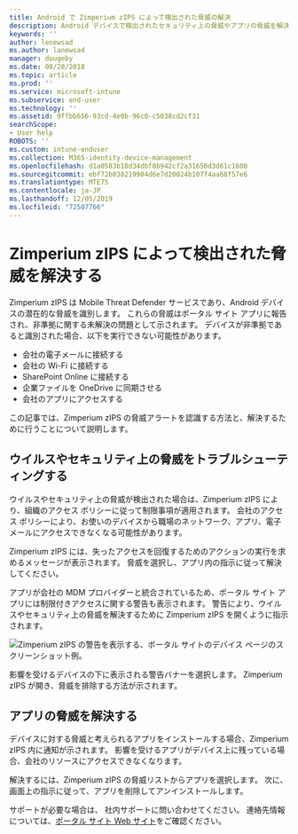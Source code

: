 ```yaml
---
title: Android で Zimperium zIPS によって検出された脅威の解決
description: Android デバイスで検出されたセキュリティ上の脅威やアプリの脅威を解決する方法について説明します。
keywords: ''
author: lenewsad
ms.author: lanewsad
manager: dougeby
ms.date: 08/28/2018
ms.topic: article
ms.prod: ''
ms.service: microsoft-intune
ms.subservice: end-user
ms.technology: ''
ms.assetid: 9ffbb656-93cd-4e0b-96c0-c5038cd2cf31
searchScope:
- User help
ROBOTS: ''
ms.custom: intune-enduser
ms.collection: M365-identity-device-management
ms.openlocfilehash: d1a0583b18d34dbf8b942cf2a31656d3d61c1600
ms.sourcegitcommit: ebf72b038219904d6e7d20024b107f4aa68f57e6
ms.translationtype: MTE75
ms.contentlocale: ja-JP
ms.lasthandoff: 12/05/2019
ms.locfileid: "72507766"
---
```

# <a name="resolve-a-threat-found-by-zimperium-zips"></a>Zimperium zIPS によって検出された脅威を解決する

Zimperium zIPS は Mobile Threat Defender サービスであり、Android デバイスの潜在的な脅威を識別します。 これらの脅威はポータル サイト アプリに報告され、非準拠に関する未解決の問題として示されます。 デバイスが非準拠であると識別された場合、以下を実行できない可能性があります。

* 会社の電子メールに接続する
* 会社の Wi-Fi に接続する
* SharePoint Online に接続する
* 企業ファイルを OneDrive に同期させる
* 会社のアプリにアクセスする

この記事では、Zimperium zIPS の脅威アラートを認識する方法と、解決するために行うことについて説明します。 

## <a name="troubleshoot-virus-or-security-threat"></a>ウイルスやセキュリティ上の脅威をトラブルシューティングする  
ウイルスやセキュリティ上の脅威が検出された場合は、Zimperium zIPS により、組織のアクセス ポリシーに従って制限事項が適用されます。 会社のアクセス ポリシーにより、お使いのデバイスから職場のネットワーク、アプリ、電子メールにアクセスできなくなる可能性があります。  

Zimperium zIPS には、失ったアクセスを回復するためのアクションの実行を求めるメッセージが表示されます。 脅威を選択し、アプリ内の指示に従って解決してください。

アプリが会社の MDM プロバイダーと統合されているため、ポータル サイト アプリには制限付きアクセスに関する警告も表示されます。 警告により、ウイルスやセキュリティ上の脅威を解決するために Zimperium zIPS を開くように指示されます。  

  ![Zimperium zIPS の警告を表示する、ポータル サイトのデバイス ページのスクリーンショット例。](./media/CP-lookout-virus-banner-1808.png)  

影響を受けるデバイスの下に表示される警告バナーを選択します。 Zimperium zIPS が開き、脅威を排除する方法が示されます。  

## <a name="resolve-an-app-threat"></a>アプリの脅威を解決する

デバイスに対する脅威と考えられるアプリをインストールする場合、Zimperium zIPS 内に通知が示されます。 影響を受けるアプリがデバイス上に残っている場合、会社のリソースにアクセスできなくなります。  

解決するには、Zimperium zIPS の脅威リストからアプリを選択します。 次に、画面上の指示に従って、アプリを削除してアンインストールします。    

サポートが必要な場合は、 社内サポートに問い合わせてください。 連絡先情報については、[ポータル サイト Web サイト](https://go.microsoft.com/fwlink/?linkid=2010980)をご確認ください。 
